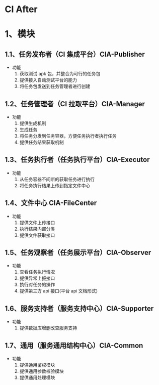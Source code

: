 # CI After

# 1、模块

## 1.1、任务发布者（CI 集成平台）CIA-Publisher

- 功能
  1. 获取测试 apk 包，并整合为可行的任务包
  2. 提供接入自动测试平台的能力
  3. 将任务包发送到任务管理者进行创建

## 1.2、任务管理者（CI 拉取平台）CIA-Manager

- 功能
  1. 提供生成机制
  2. 生成任务
  3. 将任务分发到任务容器，方便任务执行者执行任务
  4. 提供任务结果获取机制

## 1.3、任务执行者（任务执行平台）CIA-Executor

- 功能
  1. 从任务容器不间断的获取任务进行执行
  2. 将任务执行结果上传到指定文件中心

## 1.4、文件中心 CIA-FileCenter

- 功能
  1. 提供文件上传接口
  2. 执行结果内部分类
  3. 提供文件获取接口

## 1.5、任务观察者（任务展示平台）CIA-Observer

- 功能
  1. 查看任务执行情况
  2. 提供异常上报接口
  3. 执行对任务的操作
  4. 提供第三方 api 接口(平台 api 文档形式)
  
## 1.6、服务支持者（服务支持中心）CIA-Supporter

- 功能
  1. 提供数据库增删改查服务支持
  
## 1.7、通用（服务通用结构中心）CIA-Common
- 功能
  1. 提供通用鉴权模块
  2. 提供通用参数校验模块
  3. 提供通用处理模块

